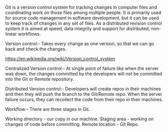 Git is a version control system for tracking changes in computer files and coordinating work on those files among multiple people.
It is primarily used for source code management in software development, but it can be used to keep track of changes in any set of files.
As a distributed revision control system it is aimed at speed, data integrity and support for distributed, non-linear workflows.

Version control:- Takes every change as one version, so that we can go back and check the changes.

https://en.wikipedia.org/wiki/Version_control_system

Centralized Version control:-
At single point of failure like when the server was down, the changes committed by the developers will not be committed into the Git or Remote repository.

Distributed Version control:-
Developers will create repos in their machines and then they will push the branch to the Git/Remote repo.
When the server failure occurs, they can recollect the code from their repo in their machines.

Workflow:- There are three stages in Git.

  Working directory - our copy in our machine.
  Staging area - working on changes of code before committing.
  Remote location - Git Repo.
